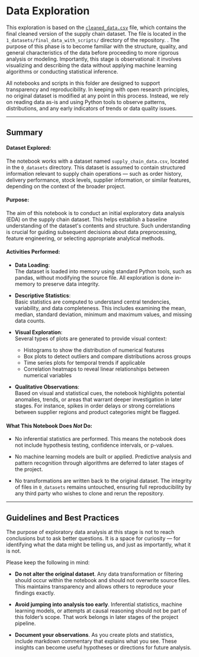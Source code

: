 # Data Exploration

This exploration is based on the [`cleaned_data.csv`](../1_datasets/final_data_with_scripts/cleaned_data.csv) file, which contains the final cleaned version of the supply chain dataset. The file is located in the `1_datasets/final_data_with_scripts/` directory of the repository.
. The purpose of this phase is to become familiar with the structure, quality, and general characteristics of the data before proceeding to more rigorous analysis or modeling. Importantly, this stage is observational: it involves visualizing and describing the data without applying machine learning algorithms or conducting statistical inference.

All notebooks and scripts in this folder are designed to support transparency and reproducibility. In keeping with open research principles, no original dataset is modified at any point in this process. Instead, we rely on reading data as-is and using Python tools to observe patterns, distributions, and any early indicators of trends or data quality issues.

---

## Summary 

#### Dataset Explored:
The notebook works with a dataset named `supply_chain_data.csv`, located in the `0_datasets` directory. This dataset is assumed to contain structured information relevant to supply chain operations — such as order history, delivery performance, stock levels, supplier information, or similar features, depending on the context of the broader project.

#### Purpose:
The aim of this notebook is to conduct an initial exploratory data analysis (EDA) on the supply chain dataset. This helps establish a baseline understanding of the dataset's contents and structure. Such understanding is crucial for guiding subsequent decisions about data preprocessing, feature engineering, or selecting appropriate analytical methods.

#### Activities Performed:

- **Data Loading**:  
  The dataset is loaded into memory using standard Python tools, such as pandas, without modifying the source file. All exploration is done in-memory to preserve data integrity.

- **Descriptive Statistics**:  
  Basic statistics are computed to understand central tendencies, variability, and data completeness. This includes examining the mean, median, standard deviation, minimum and maximum values, and missing data counts.

- **Visual Exploration**:  
  Several types of plots are generated to provide visual context:
  
  - Histograms to show the distribution of numerical features  
  - Box plots to detect outliers and compare distributions across groups  
  - Time series plots for temporal trends if applicable  
  - Correlation heatmaps to reveal linear relationships between numerical variables  

- **Qualitative Observations**:  
  Based on visual and statistical cues, the notebook highlights potential anomalies, trends, or areas that warrant deeper investigation in later stages. For instance, spikes in order delays or strong correlations between supplier regions and product categories might be flagged.

#### What This Notebook Does *Not* Do:

- No inferential statistics are performed. This means the notebook does not include hypothesis testing, confidence intervals, or p-values.
  
- No machine learning models are built or applied. Predictive analysis and pattern recognition through algorithms are deferred to later stages of the project.
  
- No transformations are written back to the original dataset. The integrity of files in `0_datasets` remains untouched, ensuring full reproducibility by any third party who wishes to clone and rerun the repository.

---

## Guidelines and Best Practices

The purpose of exploratory data analysis at this stage is not to reach conclusions but to ask better questions. It is a space for curiosity — for identifying what the data might be telling us, and just as importantly, what it is not.

Please keep the following in mind:

- **Do not alter the original dataset**. Any data transformation or filtering should occur within the notebook and should not overwrite source files. This maintains transparency and allows others to reproduce your findings exactly.

- **Avoid jumping into analysis too early**. Inferential statistics, machine learning models, or attempts at causal reasoning should not be part of this folder’s scope. That work belongs in later stages of the project pipeline.

- **Document your observations**. As you create plots and statistics, include markdown commentary that explains what you see. These insights can become useful hypotheses or directions for future analysis.




